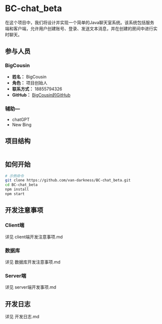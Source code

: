 # BC-chat_beta

在这个项目中，我们将设计并实现一个简单的Java聊天室系统。该系统包括服务端和客户端，允许用户创建账号、登录、发送文本消息，并在创建的房间中进行实时聊天。 

## 参与人员

### BigCousin

- **姓名：** BigCousin
- **角色：** 项目创始人
- **联系方式：** 18855794326
- **GitHub：** [BigCousin的GitHub](https://github.com/van-drakness)
### 
### 辅助—
- chatGPT
- New Bing 
## 项目结构
```

```

## 如何开始



```bash
# 示例命令
git clone https://github.com/van-darkness/BC-chat_beta.git
cd BC-chat_beta
npm install
npm start

```
## 开发注意事项
### Client端
详见 client端开发注意事项.md

### 数据库
详见 数据库开发注意事项.md

### Server端
详见 server端开发事项.md

## 开发日志
详见 开发日志.md
